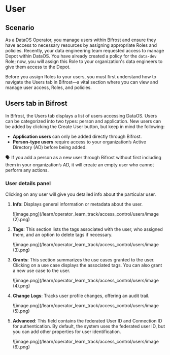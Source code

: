 # User

## Scenario

As a DataOS Operator, you manage users within Bifrost and ensure they have access to necessary resources by assigning appropriate Roles and policies. Recently, your data engineering team requested access to manage Depot within DataOS. You have already created a policy for the `data-dev` Role; now, you will assign this Role to your organization's data engineers to give them access to the Depot. 

Before you assign Roles to your users, you must first understand how to navigate the Users tab in Bifrost—a vital section where you can view and manage user access, Roles, and policies.

## Users tab in Bifrost

In Bifrost, the Users tab displays a list of users accessing DataOS. Users can be categorized into two types: person and application. New users can be added by clicking the Create User button, but keep in mind the following:

- **Application users** can only be added directly through Bifrost.
- **Person-type users** require access to your organization’s Active Directory (AD) before being added.

<aside class="callout">
🗣️ If you add a person as a new user through Bifrost without first including them in your organization’s AD, it will create an empty user who cannot perform any actions.
</aside>

### **User details panel**

Clicking on any user will give you detailed info about the particular user. 

1. **Info**: Displays general information or metadata about the user.
    
    ![image.png](/learn/operator_learn_track/access_control/users/image (2).png)
    
2. **Tags**: This section lists the tags associated with the user, who assigned them, and an option to delete tags if necessary.
    
    ![image.png](/learn/operator_learn_track/access_control/users/image (3).png)
    
3. **Grants**: This section summarizes the use cases granted to the user. Clicking on a use case displays the associated tags. You can also grant a new use case to the user.
    
    ![image.png](/learn/operator_learn_track/access_control/users/image (4).png)
    
4. **Change Logs**: Tracks user profile changes, offering an audit trail.
    
    ![image.png](/learn/operator_learn_track/access_control/users/image (5).png)
    
5. **Advanced**: This field contains the federated User ID and Connection ID for authentication. By default, the system uses the federated user ID, but you can add other properties for user identification.
    
    ![image.png](/learn/operator_learn_track/access_control/users/image (6).png)
    